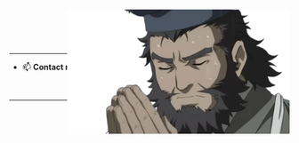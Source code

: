 <div style="position: relative;">
  <img 
    align="right" 
    width="400" 
    src="/img.png" 
    style="position: absolute; top: 0; right: 0; z-index: 1;"
  >

  <h3 align="center">Hi 👋, I'm Nguyen Huu Thanh</h3>
  <h3 align="center">Welcome to my profile!</h3>
</div>

---

- 📫 **Contact me via email:** [bombi19m6@gmail.com](mailto:bombi19m6@gmail.com)

<div align="center" style="margin-top: 10px;">
  <a href="https://www.facebook.com/arriety.beo">
    <img src="https://img.shields.io/badge/Facebook-%231877F2.svg?logo=Facebook&logoColor=white" alt="Facebook">
  </a>
  <a href="https://www.instagram.com/arrietybeo" style="margin-left: 10px;">
    <img src="https://img.shields.io/badge/Instagram-%23E4405F.svg?logo=Instagram&logoColor=white" alt="Instagram">
  </a>
</div>

---

<div align="center">
  <a href="https://visitcount.itsvg.in">
    <img src="https://visitcount.itsvg.in/api?id=arrietybeo&label=Profile%20Views&color=1&icon=2&pretty=false" alt="Profile Views">
  </a>
</div>
